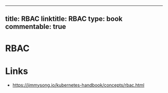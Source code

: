 
---
title: RBAC
linktitle: RBAC
type: book
commentable: true
---

# RBAC

# Links

- https://jimmysong.io/kubernetes-handbook/concepts/rbac.html

    